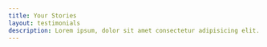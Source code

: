 ```yaml
---
title: Your Stories
layout: testimonials
description: Lorem ipsum, dolor sit amet consectetur adipisicing elit. Minima, ad.
---
```

